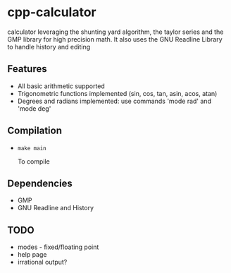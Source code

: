 # cpp-calculator
calculator leveraging the shunting yard algorithm, the taylor series and the GMP library for high precision math.
It also uses the GNU Readline Library to handle history and editing
## Features
- All basic arithmetic supported
- Trigonometric functions implemented (sin, cos, tan, asin, acos, atan)
- Degrees and radians implemented: use commands 'mode rad' and 'mode deg'
## Compilation
- ```console
  make main
  ```
  To compile
## Dependencies
- GMP
- GNU Readline and History

## TODO
- modes - fixed/floating point
- help page
- irrational output?
